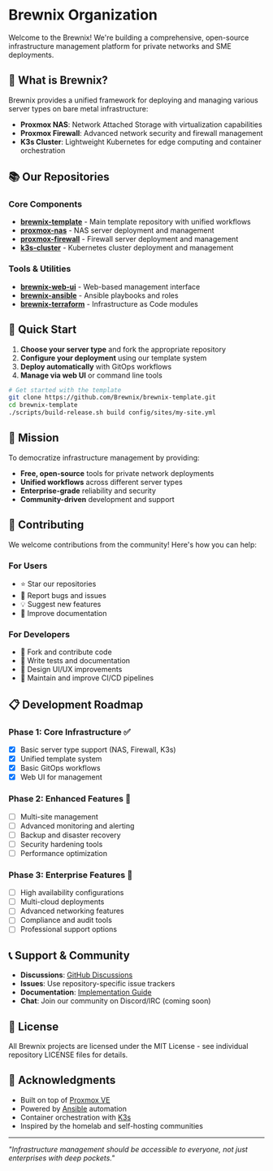 # Brewnix Organization

Welcome to the Brewnix! We're building a comprehensive, open-source infrastructure management platform for private networks and SME deployments.

## 🌟 What is Brewnix?

Brewnix provides a unified framework for deploying and managing various server types on bare metal infrastructure:

- **Proxmox NAS**: Network Attached Storage with virtualization capabilities
- **Proxmox Firewall**: Advanced network security and firewall management
- **K3s Cluster**: Lightweight Kubernetes for edge computing and container orchestration

## 📚 Our Repositories

### Core Components

- [**brewnix-template**](https://github.com/Brewnix/brewnix-template) - Main template repository with unified workflows
- [**proxmox-nas**](https://github.com/Brewnix/proxmox-nas) - NAS server deployment and management
- [**proxmox-firewall**](https://github.com/Brewnix/proxmox-firewall) - Firewall server deployment and management
- [**k3s-cluster**](https://github.com/Brewnix/k3s-cluster) - Kubernetes cluster deployment and management

### Tools & Utilities

- [**brewnix-web-ui**](https://github.com/Brewnix/brewnix-web-ui) - Web-based management interface
- [**brewnix-ansible**](https://github.com/Brewnix/brewnix-ansible) - Ansible playbooks and roles
- [**brewnix-terraform**](https://github.com/Brewnix/brewnix-terraform) - Infrastructure as Code modules

## 🚀 Quick Start

1. **Choose your server type** and fork the appropriate repository
2. **Configure your deployment** using our template system
3. **Deploy automatically** with GitOps workflows
4. **Manage via web UI** or command line tools

```bash
# Get started with the template
git clone https://github.com/Brewnix/brewnix-template.git
cd brewnix-template
./scripts/build-release.sh build config/sites/my-site.yml
```

## 🎯 Mission

To democratize infrastructure management by providing:

- **Free, open-source** tools for private network deployments
- **Unified workflows** across different server types
- **Enterprise-grade** reliability and security
- **Community-driven** development and support

## 🤝 Contributing

We welcome contributions from the community! Here's how you can help:

### For Users

- ⭐ Star our repositories
- 🐛 Report bugs and issues
- 💡 Suggest new features
- 📖 Improve documentation

### For Developers

- 🍴 Fork and contribute code
- 🧪 Write tests and documentation
- 🎨 Design UI/UX improvements
- 🔧 Maintain and improve CI/CD pipelines

## 📋 Development Roadmap

### Phase 1: Core Infrastructure ✅

- [x] Basic server type support (NAS, Firewall, K3s)
- [x] Unified template system
- [x] Basic GitOps workflows
- [x] Web UI for management

### Phase 2: Enhanced Features 🔄

- [ ] Multi-site management
- [ ] Advanced monitoring and alerting
- [ ] Backup and disaster recovery
- [ ] Security hardening tools
- [ ] Performance optimization

### Phase 3: Enterprise Features 📅

- [ ] High availability configurations
- [ ] Multi-cloud deployments
- [ ] Advanced networking features
- [ ] Compliance and audit tools
- [ ] Professional support options

## 📞 Support & Community

- **Discussions**: [GitHub Discussions](https://github.com/Brewnix/brewnix-template/discussions)
- **Issues**: Use repository-specific issue trackers
- **Documentation**: [Implementation Guide](https://github.com/Brewnix/brewnix-template/blob/main/docs/IMPLEMENTATION_GUIDE.md)
- **Chat**: Join our community on Discord/IRC (coming soon)

## 📜 License

All Brewnix projects are licensed under the MIT License - see individual repository LICENSE files for details.

## 🙏 Acknowledgments

- Built on top of [Proxmox VE](https://www.proxmox.com/)
- Powered by [Ansible](https://www.ansible.com/) automation
- Container orchestration with [K3s](https://k3s.io/)
- Inspired by the homelab and self-hosting communities

---

*"Infrastructure management should be accessible to everyone, not just enterprises with deep pockets."*
